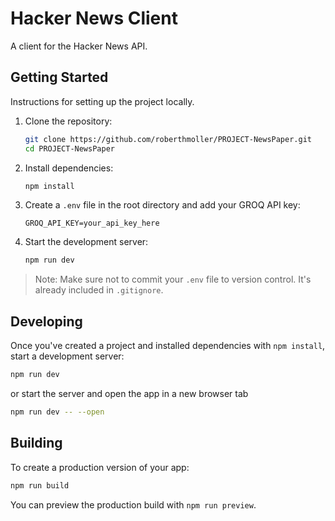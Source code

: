 # Hacker News Client

A client for the Hacker News API.

## Getting Started <a id="getting-started"/>

Instructions for setting up the project locally.

1. Clone the repository:
   ```bash
   git clone https://github.com/roberthmoller/PROJECT-NewsPaper.git
   cd PROJECT-NewsPaper
   ```

2. Install dependencies:
   ```bash
   npm install
   ```

3. Create a `.env` file in the root directory and add your GROQ API key:
   ```
   GROQ_API_KEY=your_api_key_here
   ```

4. Start the development server:
   ```bash
   npm run dev
   ```

> Note: Make sure not to commit your `.env` file to version control. It's already included in `.gitignore`.

## Developing <a id="developing"/>

Once you've created a project and installed dependencies with `npm install`, start a development server:

```bash
npm run dev
```
or start the server and open the app in a new browser tab

```bash
npm run dev -- --open
```

## Building <a id="building"/>

To create a production version of your app:

```bash
npm run build
```

You can preview the production build with `npm run preview`.


